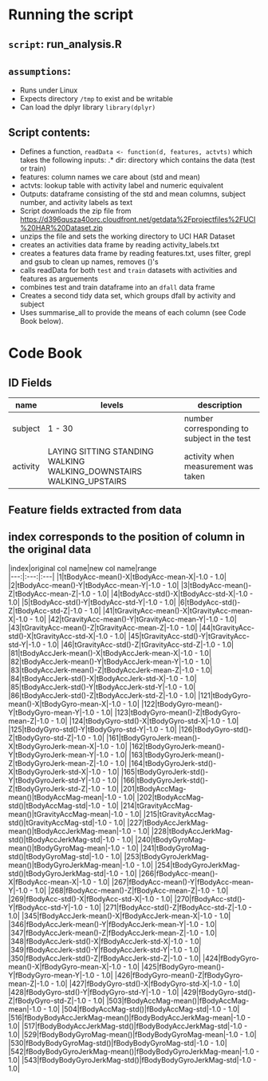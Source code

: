 # Running the script
## `script`: run_analysis.R
## `assumptions`: 
* Runs under Linux 
* Expects directory `/tmp` to exist and be writable
* Can load the dplyr library `library(dplyr)`

## Script contents:
* Defines a function, `readData <- function(d, features, actvts)` which takes the following inputs:
.* dir: directory which contains the data (test or train)
* features: column names we care about (std and mean)
* actvts: lookup table with activity label and numeric equivalent
* Outputs: dataframe consisting of the std and mean columns, subject number, and activity labels as text 
* Script downloads the zip file from https://d396qusza40orc.cloudfront.net/getdata%2Fprojectfiles%2FUCI%20HAR%20Dataset.zip
* unzips the file and sets the working directory to UCI HAR Dataset
* creates an activities data frame by reading activity_labels.txt
* creates a features data frame by reading features.txt, uses filter, grepl and gsub to clean up names, removes ()'s
* calls readData for both `test` and `train` datasets with activities and features as arguements
* combines test and train dataframe into an `dfall` data frame
* Creates a second tidy data set, which groups dfall by activity and subject 
* Uses summarise_all to provide the means of each column (see Code Book below).

# Code Book
## ID Fields
|name|levels|description|
|---|---|---|
|subject|1 - 30|number corresponding to subject in the test|
|activity|LAYING SITTING STANDING WALKING WALKING_DOWNSTAIRS WALKING_UPSTAIRS|activity when measurement was taken|

## Feature fields extracted from data
## index corresponds to the position of column in the original data
|index|original col name|new col name|range\
|---:|:---:|:---|
|1|tBodyAcc-mean()-X|tBodyAcc-mean-X|-1.0 - 1.0|
|2|tBodyAcc-mean()-Y|tBodyAcc-mean-Y|-1.0 - 1.0|
|3|tBodyAcc-mean()-Z|tBodyAcc-mean-Z|-1.0 - 1.0|
|4|tBodyAcc-std()-X|tBodyAcc-std-X|-1.0 - 1.0|
|5|tBodyAcc-std()-Y|tBodyAcc-std-Y|-1.0 - 1.0|
|6|tBodyAcc-std()-Z|tBodyAcc-std-Z|-1.0 - 1.0|
|41|tGravityAcc-mean()-X|tGravityAcc-mean-X|-1.0 - 1.0|
|42|tGravityAcc-mean()-Y|tGravityAcc-mean-Y|-1.0 - 1.0|
|43|tGravityAcc-mean()-Z|tGravityAcc-mean-Z|-1.0 - 1.0|
|44|tGravityAcc-std()-X|tGravityAcc-std-X|-1.0 - 1.0|
|45|tGravityAcc-std()-Y|tGravityAcc-std-Y|-1.0 - 1.0|
|46|tGravityAcc-std()-Z|tGravityAcc-std-Z|-1.0 - 1.0|
|81|tBodyAccJerk-mean()-X|tBodyAccJerk-mean-X|-1.0 - 1.0|
|82|tBodyAccJerk-mean()-Y|tBodyAccJerk-mean-Y|-1.0 - 1.0|
|83|tBodyAccJerk-mean()-Z|tBodyAccJerk-mean-Z|-1.0 - 1.0|
|84|tBodyAccJerk-std()-X|tBodyAccJerk-std-X|-1.0 - 1.0|
|85|tBodyAccJerk-std()-Y|tBodyAccJerk-std-Y|-1.0 - 1.0|
|86|tBodyAccJerk-std()-Z|tBodyAccJerk-std-Z|-1.0 - 1.0|
|121|tBodyGyro-mean()-X|tBodyGyro-mean-X|-1.0 - 1.0|
|122|tBodyGyro-mean()-Y|tBodyGyro-mean-Y|-1.0 - 1.0|
|123|tBodyGyro-mean()-Z|tBodyGyro-mean-Z|-1.0 - 1.0|
|124|tBodyGyro-std()-X|tBodyGyro-std-X|-1.0 - 1.0|
|125|tBodyGyro-std()-Y|tBodyGyro-std-Y|-1.0 - 1.0|
|126|tBodyGyro-std()-Z|tBodyGyro-std-Z|-1.0 - 1.0|
|161|tBodyGyroJerk-mean()-X|tBodyGyroJerk-mean-X|-1.0 - 1.0|
|162|tBodyGyroJerk-mean()-Y|tBodyGyroJerk-mean-Y|-1.0 - 1.0|
|163|tBodyGyroJerk-mean()-Z|tBodyGyroJerk-mean-Z|-1.0 - 1.0|
|164|tBodyGyroJerk-std()-X|tBodyGyroJerk-std-X|-1.0 - 1.0|
|165|tBodyGyroJerk-std()-Y|tBodyGyroJerk-std-Y|-1.0 - 1.0|
|166|tBodyGyroJerk-std()-Z|tBodyGyroJerk-std-Z|-1.0 - 1.0|
|201|tBodyAccMag-mean()|tBodyAccMag-mean|-1.0 - 1.0|
|202|tBodyAccMag-std()|tBodyAccMag-std|-1.0 - 1.0|
|214|tGravityAccMag-mean()|tGravityAccMag-mean|-1.0 - 1.0|
|215|tGravityAccMag-std()|tGravityAccMag-std|-1.0 - 1.0|
|227|tBodyAccJerkMag-mean()|tBodyAccJerkMag-mean|-1.0 - 1.0|
|228|tBodyAccJerkMag-std()|tBodyAccJerkMag-std|-1.0 - 1.0|
|240|tBodyGyroMag-mean()|tBodyGyroMag-mean|-1.0 - 1.0|
|241|tBodyGyroMag-std()|tBodyGyroMag-std|-1.0 - 1.0|
|253|tBodyGyroJerkMag-mean()|tBodyGyroJerkMag-mean|-1.0 - 1.0|
|254|tBodyGyroJerkMag-std()|tBodyGyroJerkMag-std|-1.0 - 1.0|
|266|fBodyAcc-mean()-X|fBodyAcc-mean-X|-1.0 - 1.0|
|267|fBodyAcc-mean()-Y|fBodyAcc-mean-Y|-1.0 - 1.0|
|268|fBodyAcc-mean()-Z|fBodyAcc-mean-Z|-1.0 - 1.0|
|269|fBodyAcc-std()-X|fBodyAcc-std-X|-1.0 - 1.0|
|270|fBodyAcc-std()-Y|fBodyAcc-std-Y|-1.0 - 1.0|
|271|fBodyAcc-std()-Z|fBodyAcc-std-Z|-1.0 - 1.0|
|345|fBodyAccJerk-mean()-X|fBodyAccJerk-mean-X|-1.0 - 1.0|
|346|fBodyAccJerk-mean()-Y|fBodyAccJerk-mean-Y|-1.0 - 1.0|
|347|fBodyAccJerk-mean()-Z|fBodyAccJerk-mean-Z|-1.0 - 1.0|
|348|fBodyAccJerk-std()-X|fBodyAccJerk-std-X|-1.0 - 1.0|
|349|fBodyAccJerk-std()-Y|fBodyAccJerk-std-Y|-1.0 - 1.0|
|350|fBodyAccJerk-std()-Z|fBodyAccJerk-std-Z|-1.0 - 1.0|
|424|fBodyGyro-mean()-X|fBodyGyro-mean-X|-1.0 - 1.0|
|425|fBodyGyro-mean()-Y|fBodyGyro-mean-Y|-1.0 - 1.0|
|426|fBodyGyro-mean()-Z|fBodyGyro-mean-Z|-1.0 - 1.0|
|427|fBodyGyro-std()-X|fBodyGyro-std-X|-1.0 - 1.0|
|428|fBodyGyro-std()-Y|fBodyGyro-std-Y|-1.0 - 1.0|
|429|fBodyGyro-std()-Z|fBodyGyro-std-Z|-1.0 - 1.0|
|503|fBodyAccMag-mean()|fBodyAccMag-mean|-1.0 - 1.0|
|504|fBodyAccMag-std()|fBodyAccMag-std|-1.0 - 1.0|
|516|fBodyBodyAccJerkMag-mean()|fBodyBodyAccJerkMag-mean|-1.0 - 1.0|
|517|fBodyBodyAccJerkMag-std()|fBodyBodyAccJerkMag-std|-1.0 - 1.0|
|529|fBodyBodyGyroMag-mean()|fBodyBodyGyroMag-mean|-1.0 - 1.0|
|530|fBodyBodyGyroMag-std()|fBodyBodyGyroMag-std|-1.0 - 1.0|
|542|fBodyBodyGyroJerkMag-mean()|fBodyBodyGyroJerkMag-mean|-1.0 - 1.0|
|543|fBodyBodyGyroJerkMag-std()|fBodyBodyGyroJerkMag-std|-1.0 - 1.0|
